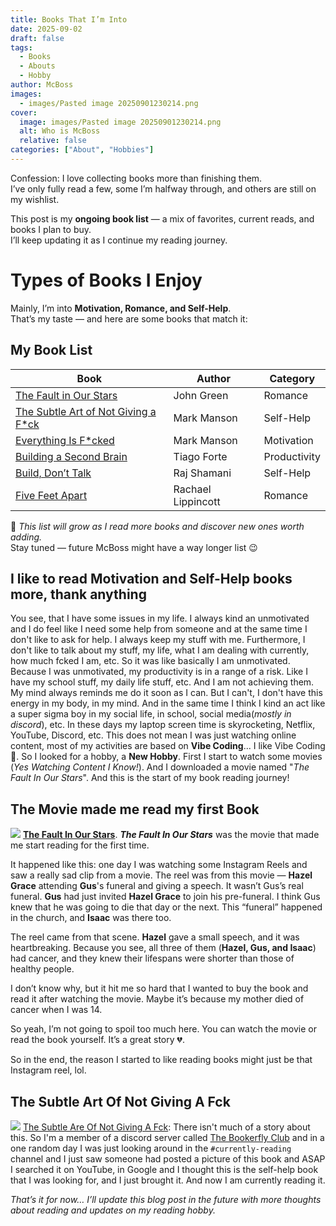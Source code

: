 ```yaml
---
title: Books That I’m Into
date: 2025-09-02
draft: false
tags:
  - Books
  - Abouts
  - Hobby
author: McBoss
images:
  - images/Pasted image 20250901230214.png
cover:
  image: images/Pasted image 20250901230214.png
  alt: Who is McBoss
  relative: false
categories: ["About", "Hobbies"]
---
```


Confession: I love collecting books more than finishing them.  
I’ve only fully read a few, some I’m halfway through, and others are still on my wishlist.  

This post is my **ongoing book list** — a mix of favorites, current reads, and books I plan to buy.  
I’ll keep updating it as I continue my reading journey.  

# Types of Books I Enjoy
Mainly, I’m into **Motivation, Romance, and Self-Help**.  
That’s my taste — and here are some books that match it:

## My Book List

| Book                                                                                                                                                        | Author             | Category     |
| ----------------------------------------------------------------------------------------------------------------------------------------------------------- | ------------------ | ------------ |
| [The Fault in Our Stars](https://jumpbooks.lk/product/the-fault-in-our-stars/)                                                                              | John Green         | Romance      |
| [The Subtle Art of Not Giving a F*ck](https://jumpbooks.lk/product/the-subtle-art-of-not-giving-a-fuck/)                                                    | Mark Manson        | Self-Help    |
| [Everything Is F*cked](https://jumpbooks.lk/product/everything-is-fcked/)                                                                                   | Mark Manson        | Motivation   |
| [Building a Second Brain](https://jumpbooks.lk/product/building-a-second-brain-a-proven-method-to-organise-your-digital-life-and-unlock-yourcreative-pote/) | Tiago Forte        | Productivity |
| [Build, Don’t Talk](https://jumpbooks.lk/product/build-dont-talk-things-you-wish-you-w/)                                                                    | Raj Shamani        | Self-Help    |
| [Five Feet Apart](https://jumpbooks.lk/product/five-feet-apart/)                                                                                            | Rachael Lippincott | Romance      |

📌 *This list will grow as I read more books and discover new ones worth adding.*  
Stay tuned — future McBoss might have a way longer list 😉

## I like to read Motivation and Self-Help books more, thank anything
You see, that I have some issues in my life. I always kind an unmotivated and I do feel like I need some help from someone and at the same time I don't like to ask for help. I always keep my stuff with me. Furthermore, I don't like to talk about my stuff, my life, what I am dealing with currently, how much fcked I am, etc. So it was like basically I am unmotivated. Because I was unmotivated, my productivity is in a range of a risk. Like I have my school stuff, my daily life stuff, etc. And I am not achieving them. My mind always reminds me do it soon as I can. But I can't, I don't have this energy in my body, in my mind. And in the same time I think I kind an act like a super sigma boy in my social life, in school, social media(*mostly in discord*), etc. In these days my laptop screen time is skyrocketing, Netflix, YouTube, Discord, etc. This does not mean I was just watching online content, most of my activities are based on **Vibe Coding**... I like Vibe Coding 🥲. So I looked for a hobby, a **New Hobby**. First I start to watch some movies (_Yes Watching Content I Know!_). And I downloaded a movie named "*The Fault In Our Stars*". And this is the start of my book reading journey! 

## The Movie made me read my first Book


![](/images/Pasted%20image%2020250901235216.png)
[**The Fault In Our Stars**](https://www.imdb.com/title/tt2582846/). **_The Fault In Our Stars_** was the movie that made me start reading for the first time.  

It happened like this: one day I was watching some Instagram Reels and saw a really sad clip from a movie. The reel was from this movie — **Hazel Grace** attending **Gus**'s funeral and giving a speech. It wasn’t Gus’s real funeral. **Gus** had just invited **Hazel Grace** to join his pre-funeral. I think Gus knew that he was going to die that day or the next. This “funeral” happened in the church, and **Isaac** was there too.  

The reel came from that scene. **Hazel** gave a small speech, and it was heartbreaking. Because you see, all three of them (**Hazel, Gus, and Isaac**) had cancer, and they knew their lifespans were shorter than those of healthy people.  

I don’t know why, but it hit me so hard that I wanted to buy the book and read it after watching the movie. Maybe it’s because my mother died of cancer when I was 14.  

So yeah, I’m not going to spoil too much here. You can watch the movie or read the book yourself. It’s a great story 💔.  

So in the end, the reason I started to like reading books might just be that Instagram reel, lol.

## The Subtle Art Of Not Giving A Fck
![](/images/Pasted%20image%2020250908225039.png)
[The Subtle Are Of Not Giving A Fck](https://jumpbooks.lk/product/the-subtle-art-of-not-giving-a-fuck/): There isn't much of a story about this. So I'm a member of a discord server called [The Bookerfly Club](https://discord.gg/GeRaaWPv7U) and in a one random day I was just looking around in the `#currently-reading` channel and I just saw someone had posted a picture of this book and ASAP I searched it on YouTube, in Google and I thought this is the self-help book that I was looking for, and I just brought it. And now I am currently reading it.

_That’s it for now… I’ll update this blog post in the future with more thoughts about reading and updates on my reading hobby._